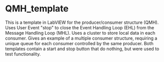 # QMH_template
This is a template in LabVIEW for the producer/consumer structure (QMH).
Uses User Event "stop" to close the Event Handling Loop (EHL) from the Message Handling Loop (MHL).
Uses a cluster to store local data in each consumer.
Gives an example of a multiple consumer structure, requiring a unique queue for each consumer controlled by the same producer.
Both templates contain a start and stop button that do nothing, but were used to test functionality.

